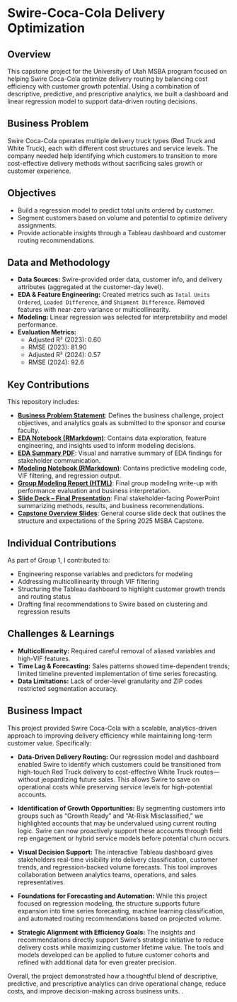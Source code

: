 # Swire-Coca-Cola Delivery Optimization

## Overview
This capstone project for the University of Utah MSBA program focused on helping Swire Coca-Cola optimize delivery routing by balancing cost efficiency with customer growth potential. Using a combination of descriptive, predictive, and prescriptive analytics, we built a dashboard and linear regression model to support data-driven routing decisions.

## Business Problem
Swire Coca-Cola operates multiple delivery truck types (Red Truck and White Truck), each with different cost structures and service levels. The company needed help identifying which customers to transition to more cost-effective delivery methods without sacrificing sales growth or customer experience.

## Objectives
- Build a regression model to predict total units ordered by customer.
- Segment customers based on volume and potential to optimize delivery assignments.
- Provide actionable insights through a Tableau dashboard and customer routing recommendations.

## Data and Methodology
- **Data Sources:** Swire-provided order data, customer info, and delivery attributes (aggregated at the customer-day level).
- **EDA & Feature Engineering:** Created metrics such as `Total Units Ordered`, `Loaded Difference`, and `Shipment Difference`. Removed features with near-zero variance or multicollinearity.
- **Modeling:** Linear regression was selected for interpretability and model performance.
- **Evaluation Metrics:**
  - Adjusted R² (2023): 0.60
  - RMSE (2023): 81.90
  - Adjusted R² (2024): 0.57
  - RMSE (2024): 92.6

## Key Contributions
This repository includes:
- [**Business Problem Statement**](./BusinessProblemStatement_MadelineLee.docx): Defines the business challenge, project objectives, and analytics goals as submitted to the sponsor and course faculty.
- [**EDA Notebook (RMarkdown)**](./LEE_M_SWIRE_EDA.Rmd): Contains data exploration, feature engineering, and insights used to inform modeling decisions.
- [**EDA Summary PDF**](./Group%201%20EDA%20-%20Maddie%20Lee%2C%20Alexia%20Wells%2C%20Leah%20Ekblad%2C%20Whtiney%20Holt%20-%202025.02.22.pdf): Visual and narrative summary of EDA findings for stakeholder communication.
- [**Modeling Notebook (RMarkdown)**](./LEE_MADDIE_MSBA_CAPSTONE_MODELING%20(1).Rmd): Contains predictive modeling code, VIF filtering, and regression output.
- [**Group Modeling Report (HTML)**](./Group%201%20Modeling%20-%20Maddie%20Lee%2C%20Alexia%20Wells%2C%20Leah%20Ekblad%2C%20Whitney%20Holt%20-%202025.03.18.html): Final group modeling write-up with performance evaluation and business interpretation.
- [**Slide Deck – Final Presentation**](./Group%201%20Slide%20Deck%20(5).pptx): Final stakeholder-facing PowerPoint summarizing methods, results, and business recommendations.
- [**Capstone Overview Slides**](./University%20of%20Utah%20Capstone-Spring%202025%20(1).pptx): General course slide deck that outlines the structure and expectations of the Spring 2025 MSBA Capstone.


## Individual Contributions
As part of Group 1, I contributed to:
- Engineering response variables and predictors for modeling
- Addressing multicollinearity through VIF filtering
- Structuring the Tableau dashboard to highlight customer growth trends and routing status
- Drafting final recommendations to Swire based on clustering and regression results

## Challenges & Learnings
- **Multicollinearity:** Required careful removal of aliased variables and high-VIF features.
- **Time Lag & Forecasting:** Sales patterns showed time-dependent trends; limited timeline prevented implementation of time series forecasting.
- **Data Limitations:** Lack of order-level granularity and ZIP codes restricted segmentation accuracy.

## Business Impact

This project provided Swire Coca-Cola with a scalable, analytics-driven approach to improving delivery efficiency while maintaining long-term customer value. Specifically:

- **Data-Driven Delivery Routing:** Our regression model and dashboard enabled Swire to identify which customers could be transitioned from high-touch Red Truck delivery to cost-effective White Truck routes—without jeopardizing future sales. This allows Swire to save on operational costs while preserving service levels for high-potential accounts.

- **Identification of Growth Opportunities:** By segmenting customers into groups such as “Growth Ready” and “At-Risk Misclassified,” we highlighted accounts that may be undervalued using current routing logic. Swire can now proactively support these accounts through field rep engagement or hybrid service models before potential churn occurs.

- **Visual Decision Support:** The interactive Tableau dashboard gives stakeholders real-time visibility into delivery classification, customer trends, and regression-backed volume forecasts. This tool improves collaboration between analytics teams, operations, and sales representatives.

- **Foundations for Forecasting and Automation:** While this project focused on regression modeling, the structure supports future expansion into time series forecasting, machine learning classification, and automated routing recommendations based on projected volume.

- **Strategic Alignment with Efficiency Goals:** The insights and recommendations directly support Swire’s strategic initiative to reduce delivery costs while maximizing customer lifetime value. The tools and models developed can be applied to future customer cohorts and refined with additional data for even greater precision.

Overall, the project demonstrated how a thoughtful blend of descriptive, predictive, and prescriptive analytics can drive operational change, reduce costs, and improve decision-making across business units.
.

